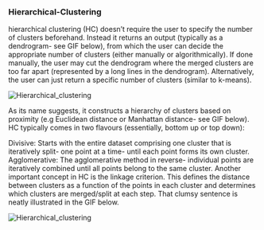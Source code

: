 ### Hierarchical-Clustering

hierarchical clustering (HC) doesn’t require the user to specify the number of clusters beforehand. Instead it returns an output (typically as a dendrogram- see GIF below), from which the user can decide the appropriate number of clusters (either manually or algorithmically). If done manually, the user may cut the dendrogram where the merged clusters are too far apart (represented by a long lines in the dendrogram). Alternatively, the user can just return a specific number of clusters (similar to k-means).

![Hierarchical_clustering](https://dashee87.github.io/images/hierarch.gif)

As its name suggests, it constructs a hierarchy of clusters based on proximity (e.g Euclidean distance or Manhattan distance- see GIF below). HC typically comes in two flavours (essentially, bottom up or top down):

Divisive: Starts with the entire dataset comprising one cluster that is iteratively split- one point at a time- until each point forms its own cluster.
Agglomerative: The agglomerative method in reverse- individual points are iteratively combined until all points belong to the same cluster.
Another important concept in HC is the linkage criterion. This defines the distance between clusters as a function of the points in each cluster and determines which clusters are merged/split at each step. That clumsy sentence is neatly illustrated in the GIF below.

![Hierarchical_clustering](https://dashee87.github.io/images/hierarch_1.gif)

